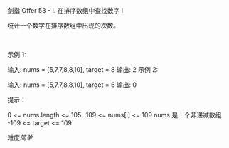 剑指 Offer 53 - I. 在排序数组中查找数字 I

统计一个数字在排序数组中出现的次数。

 

示例 1:

输入: nums = [5,7,7,8,8,10], target = 8
输出: 2
示例 2:

输入: nums = [5,7,7,8,8,10], target = 6
输出: 0


提示：

0 <= nums.length <= 105
-109 <= nums[i] <= 109
nums 是一个非递减数组
-109 <= target <= 109

难度*简单*